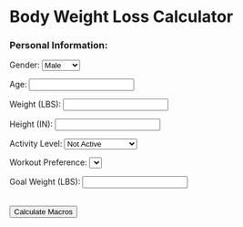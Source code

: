 <style>
  .search-container {
    display: flex;
    flex-wrap: wrap;
    justify-content: center;
    align-items: center;
    padding: 20px;
  }
  .search-input {
    width: 300px;
    height: 50px;
    border: none;
    border-radius: 25px;
    padding: 0 20px;
    font-size: 20px;
    margin-right: 20px;
  }
  .search-button {
    width: 150px;
    height: 50px;
    background-color: #46CEE3;
    color: white;
    border: none;
    border-radius: 25px;
    font-size: 20px;
    cursor: pointer;
  }
</style>
<html>
    <head>
        <title>Body Weight Loss Calculator</title>
    </head>
    <body>
        <h1>Body Weight Loss Calculator</h1>
        <form>
            <h3>Personal Information:</h3>
            <p>
                <label>Gender:</label>
                <select name="gender">
                    <option value="male">Male</option>
                    <option value="female">Female</option>
                </select>
            </p>
            <p>
                <label>Age:</label>
                <input type="number" name="age">
            </p>
            <p>
                <label>Weight (LBS):</label>
                <input type="number" name="weight">
            </p>
            <p>
                <label>Height (IN):</label>
                <input type="number" name="height">
            </p>
            <p>
                <label>Activity Level:</label>
                <select name="activity_level">
                    <option value="not active">Not Active</option>
                    <option value="sedentary">Sedentary</option>
                    <option value="lightly active">Lightly Active</option>
                    <option value="moderately active">Moderately Active</option>
                    <option value="very active">Very Active</option>
                    <option value="extra active">Extra Active</option>
                </select>
            </p>
            <p>
                <label>Workout Preference:</label>
                <select name="workout_preference">
                    <option value="Cardio"></option>
                    <option value="Lifting"></option>
                    <option value="Calisthenics"></option>
            </p>
            <p>
                <label>Goal Weight (LBS):</label>
                <input type="number" name="goal_weight">
            </p>
            <br>
            <input type="submit" value="Calculate Macros">
        </form>
    </body>
</html>